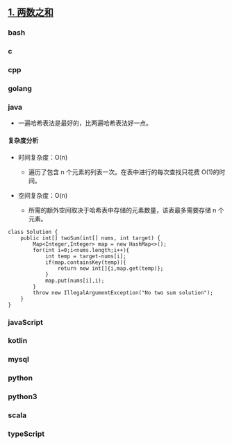 ## [1. 两数之和](https://leetcode-cn.com/problems/two-sum/)

### bash

### c

### cpp

### golang

### java

-   一遍哈希表法是最好的，比两遍哈希表法好一点。

#### 复杂度分析

-   时间复杂度：O(n)

    -   遍历了包含 n 个元素的列表一次。在表中进行的每次查找只花费 O(1)的时间。

-   空间复杂度：O(n)

    -   所需的额外空间取决于哈希表中存储的元素数量，该表最多需要存储 n 个元素。

```
class Solution {
    public int[] twoSum(int[] nums, int target) {
        Map<Integer,Integer> map = new HashMap<>();
        for(int i=0;i<nums.length;i++){
            int temp = target-nums[i];
            if(map.containsKey(temp)){
                return new int[]{i,map.get(temp)};
            }
            map.put(nums[i],i);
        }
        throw new IllegalArgumentException("No two sum solution");
    }
}
```

### javaScript

### kotlin

### mysql

### python

### python3

### scala

### typeScript
